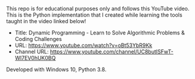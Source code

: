 This repo is for educational purposes only and follows this YouTube video. 
This is the Python implementation that I created while learning the tools 
taught in the video linked below!

  * Title: Dynamic Programming - Learn to Solve Algorithmic Problems & Coding Challenges
  * URL: https://www.youtube.com/watch?v=oBt53YbR9Kk
  * Channel URL: https://www.youtube.com/channel/UC8butISFwT-Wl7EV0hUK0BQ

Developed with Windows 10, Python 3.8.